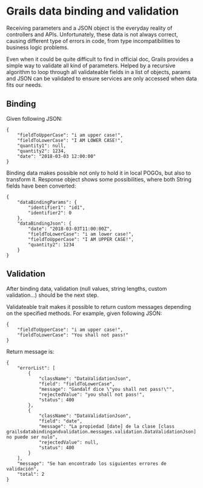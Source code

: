 # Grails data binding and validation
Receiving parameters and a JSON object is the everyday reality of controllers and APIs.
Unfortunately, these data is not always correct, causing different type of errors in code, from
type incompatibilities to business logic problems.

Even when it could be quite difficult to find in official doc, Grails provides a simple way to validate
all kind of parameters. Helped by a recursive algorithm to loop through all validateable fields in a list
of objects, params and JSON can be validated to ensure services are only accessed when data fits our needs.

## Binding
Given following JSON:

    {
        "fieldToUpperCase": "i am upper case!",
        "fieldToLowerCase": "I AM LOWER CASE!",
        "quantity1": null,
        "quantity2": 1234,
        "date": "2018-03-03 12:00:00"
    }

Binding data makes possible not only to hold it in local POGOs, but also to transform it. Response object shows
some possibilities, where both String fields have been converted:

    {
        "dataBindingParams": {
            "identifier1": "id1",
            "identifier2": 0
        },
        "dataBindingJson": {
            "date": "2018-03-03T11:00:00Z",
            "fieldToLowerCase": "i am lower case!",
            "fieldToUpperCase": "I AM UPPER CASE!",
            "quantity2": 1234
        }
    }
    
## Validation
After binding data, validation (null values, string lengths, custom validation...) should be the next step.

Validateable trait makes it possible to return custom messages depending on the specified methods. For example,
given following JSON:

    {
        "fieldToUpperCase": "i am upper case!",
        "fieldToLowerCase": "You shall not pass!"
    }
    
Return message is:

    {
        "errorList": [
            {
                "className": "DataValidationJson",
                "field": "fieldToLowerCase",
                "message": "Gandalf dice \"you shall not pass!\"",
                "rejectedValue": "you shall not pass!",
                "status": 400
            },
            {
                "className": "DataValidationJson",
                "field": "date",
                "message": "La propiedad [date] de la clase [class grailsdatabindingandvalidation.messages.validation.DataValidationJson] no puede ser nulo",
                "rejectedValue": null,
                "status": 400
            }
        ],
        "message": "Se han encontrado los siguientes errores de validación",
        "total": 2
    }

    